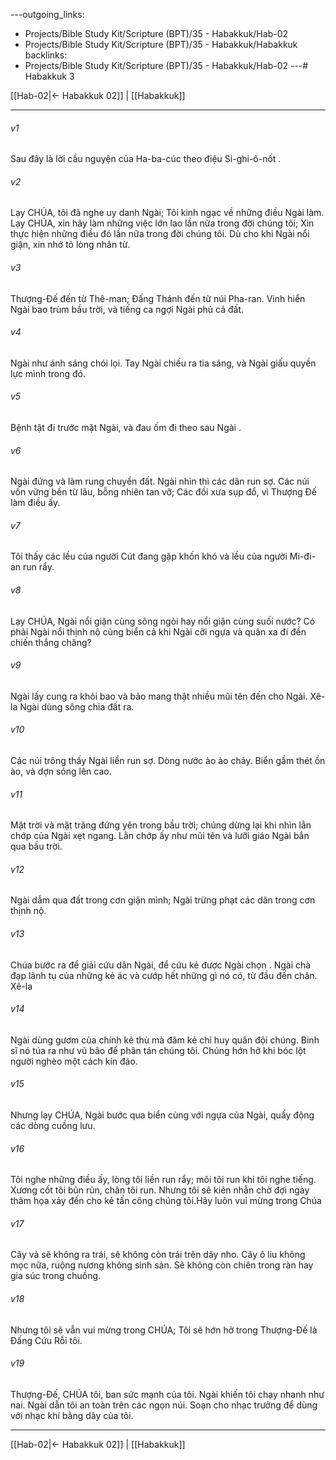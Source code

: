 ---outgoing_links:
  - Projects/Bible Study Kit/Scripture (BPT)/35 - Habakkuk/Hab-02
  - Projects/Bible Study Kit/Scripture (BPT)/35 - Habakkuk/Habakkuk
backlinks:
  - Projects/Bible Study Kit/Scripture (BPT)/35 - Habakkuk/Hab-02
---# Habakkuk 3

[[Hab-02|← Habakkuk 02]] | [[Habakkuk]]
***



###### v1 
Sau đây là lời cầu nguyện của Ha-ba-cúc theo điệu Si-ghi-ô-nốt . 

###### v2 
Lạy CHÚA, tôi đã nghe uy danh Ngài; Tôi kinh ngạc về những điều Ngài làm. Lạy CHÚA, xin hãy làm những việc lớn lao lần nữa trong đời chúng tôi; Xin thực hiện những điều đó lần nữa trong đời chúng tôi. Dù cho khi Ngài nổi giận, xin nhớ tỏ lòng nhân từ. 

###### v3 
Thượng-Đế đến từ Thê-man; Đấng Thánh đến từ núi Pha-ran. Vinh hiển Ngài bao trùm bầu trời, và tiếng ca ngợi Ngài phủ cả đất. 

###### v4 
Ngài như ánh sáng chói lọi. Tay Ngài chiếu ra tia sáng, và Ngài giấu quyền lực mình trong đó. 

###### v5 
Bệnh tật đi trước mặt Ngài, và đau ốm đi theo sau Ngài . 

###### v6 
Ngài đứng và làm rung chuyển đất. Ngài nhìn thì các dân run sợ. Các núi vốn vững bền từ lâu, bỗng nhiên tan vỡ; Các đồi xưa sụp đổ, vì Thượng Đế làm điều ấy. 

###### v7 
Tôi thấy các lều của người Cút đang gặp khốn khó và lều của người Mi-đi-an run rẩy. 

###### v8 
Lạy CHÚA, Ngài nổi giận cùng sông ngòi hay nổi giận cùng suối nước? Có phải Ngài nổi thịnh nộ cùng biển cả khi Ngài cỡi ngựa và quân xa đi đến chiến thắng chăng? 

###### v9 
Ngài lấy cung ra khỏi bao và bảo mang thật nhiều mũi tên đến cho Ngài. Xê-la Ngài dùng sông chia đất ra. 

###### v10 
Các núi trông thấy Ngài liền run sợ. Dòng nước ào ào chảy. Biển gầm thét ồn ào, và dợn sóng lên cao. 

###### v11 
Mặt trời và mặt trăng đứng yên trong bầu trời; chúng dừng lại khi nhìn lằn chớp của Ngài xẹt ngang. Lằn chớp ấy như mũi tên và lưỡi giáo Ngài bắn qua bầu trời. 

###### v12 
Ngài dẫm qua đất trong cơn giận mình; Ngài trừng phạt các dân trong cơn thịnh nộ. 

###### v13 
Chúa bước ra để giải cứu dân Ngài, để cứu kẻ được Ngài chọn . Ngài chà đạp lãnh tụ của những kẻ ác và cướp hết những gì nó có, từ đầu đến chân. Xê-la 

###### v14 
Ngài dùng gươm của chính kẻ thù mà đâm kẻ chỉ huy quân đội chúng. Binh sĩ nó túa ra như vũ bão để phân tán chúng tôi. Chúng hớn hở khi bóc lột người nghèo một cách kín đáo. 

###### v15 
Nhưng lạy CHÚA, Ngài bước qua biển cùng với ngựa của Ngài, quấy động các dòng cuồng lưu. 

###### v16 
Tôi nghe những điều ấy, lòng tôi liền run rẩy; môi tôi run khi tôi nghe tiếng. Xương cốt tôi bủn rủn, chân tôi run. Nhưng tôi sẽ kiên nhẫn chờ đợi ngày thảm họa xảy đến cho kẻ tấn công chúng tôi.Hãy luôn vui mừng trong Chúa 

###### v17 
Cây vả sẽ không ra trái, sẽ không còn trái trên dây nho. Cây ô liu không mọc nữa, ruộng nương không sinh sản. Sẽ không còn chiên trong ràn hay gia súc trong chuồng. 

###### v18 
Nhưng tôi sẽ vẫn vui mừng trong CHÚA; Tôi sẽ hớn hở trong Thượng-Đế là Đấng Cứu Rỗi tôi. 

###### v19 
Thượng-Đế, CHÚA tôi, ban sức mạnh của tôi. Ngài khiến tôi chạy nhanh như nai. Ngài dẫn tôi an toàn trên các ngọn núi. Soạn cho nhạc trưởng để dùng với nhạc khí bằng dây của tôi.

***
[[Hab-02|← Habakkuk 02]] | [[Habakkuk]]
